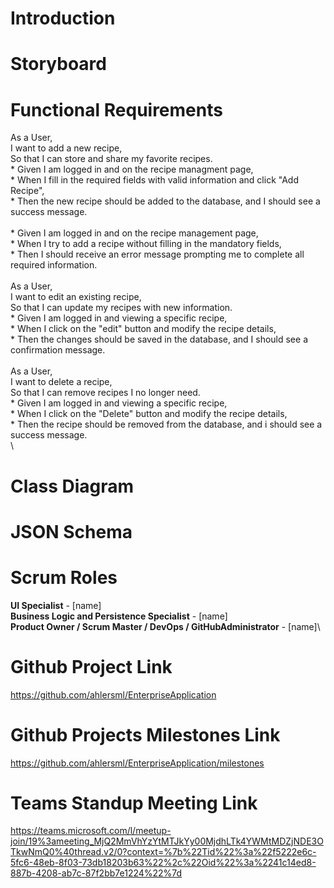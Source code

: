 # Introduction


# Storyboard


# Functional Requirements
  As a User,\
  I want to add a new recipe,\
  So that I can store and share my favorite recipes.\
      * Given I am logged in and on the recipe managment page,\
      * When I fill in the required fields with valid information and click "Add Recipe",\
      * Then the new recipe should be added to the database, and I should see a success message.\
  \
      * Given I am logged in and on the recipe management page,\
      * When I try to add a recipe without filling in the mandatory fields,\
      * Then I should receive an error message prompting me to complete all required information.\
  \
  As a User,\
  I want to edit an existing recipe,\
  So that I can update my recipes with new information.\
      * Given I am logged in and viewing a specific recipe,\
      * When I click on the "edit" button and modify the recipe details,\
      * Then the changes should be saved in the database, and I should see a confirmation message.\
  \
  As a User,\
  I want to delete a recipe,\
  So that I can remove recipes I no longer need.\
      * Given I am logged in and viewing a specific recipe,\
      * When I click on the "Delete" button and modify the recipe details,\
      * Then the recipe should be removed from the database, and i should see a success message.\
  \

# Class Diagram


# JSON Schema


# Scrum Roles

**UI Specialist** - [name]\
**Business Logic and Persistence Specialist** - [name]\
**Product Owner / Scrum Master / DevOps / GitHubAdministrator** - [name]\


# Github Project Link
https://github.com/ahlersml/EnterpriseApplication

# Github Projects Milestones Link
https://github.com/ahlersml/EnterpriseApplication/milestones

# Teams Standup Meeting Link
https://teams.microsoft.com/l/meetup-join/19%3ameeting_MjQ2MmVhYzYtMTJkYy00MjdhLTk4YWMtMDZjNDE3OTkwNmQ0%40thread.v2/0?context=%7b%22Tid%22%3a%22f5222e6c-5fc6-48eb-8f03-73db18203b63%22%2c%22Oid%22%3a%2241c14ed8-887b-4208-ab7c-87f2bb7e1224%22%7d
